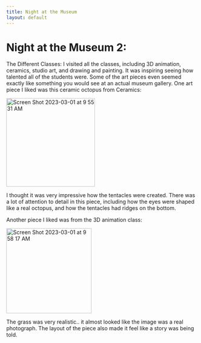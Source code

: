 ```yaml
---
title: Night at the Museum 
layout: default
---
```


# Night at the Museum 2:

The Different Classes:
I visited all the classes, including 3D animation, ceramics, studio art, and drawing and painting. It was inspiring seeing how talented all of the students were. Some of the art pieces even seemed exactly like something you would see at an actual museum gallery. One art piece I liked was this ceramic octopus from Ceramics:

<img width="234" alt="Screen Shot 2023-03-01 at 9 55 31 AM" src="https://user-images.githubusercontent.com/111466888/222222436-3e9e4cc7-dd9c-47f3-97c0-31792010b6c0.png">


I thought it was very impressive how the tentacles were created. There was a lot of attention to detail in this piece, including how the eyes were shaped like a real octopus, and how the tentacles had ridges on the bottom.

Another piece I liked was from the 3D animation class: 

<img width="225" alt="Screen Shot 2023-03-01 at 9 58 17 AM" src="https://user-images.githubusercontent.com/111466888/222223052-70c381e0-4984-4c26-a3bd-5f14f88a1f2d.png">

The grass was very realistic.. it almost looked like the image was a real photograph. The layout of the piece also made it feel like a story was being told.


